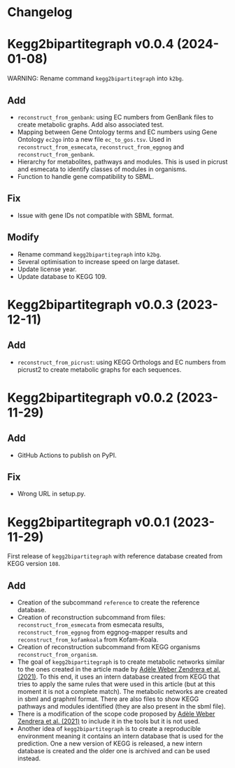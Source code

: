 # Changelog

# Kegg2bipartitegraph v0.0.4 (2024-01-08)

WARNING: Rename command `kegg2bipartitegraph` into `k2bg`.

## Add

* `reconstruct_from_genbank`: using EC numbers from GenBank files to create metabolic graphs. Add also associated test.
* Mapping between Gene Ontology terms and EC numbers using Gene Ontology `ec2go` into a new file `ec_to_gos.tsv`. Used in `reconstruct_from_esmecata`, `reconstruct_from_eggnog` and `reconstruct_from_genbank`.
* Hierarchy for metabolites, pathways and modules. This is used in picrust and esmecata to identify classes of modules in organisms.
* Function to handle gene compatibility to SBML.

## Fix

* Issue with gene IDs not compatible with SBML format.

## Modify

* Rename command `kegg2bipartitegraph` into `k2bg`.
* Several optimisation to increase speed on large dataset.
* Update license year.
* Update database to KEGG 109.

# Kegg2bipartitegraph v0.0.3 (2023-12-11)

## Add

* `reconstruct_from_picrust`: using KEGG Orthologs and EC numbers from picrust2 to create metabolic graphs for each sequences.

# Kegg2bipartitegraph v0.0.2 (2023-11-29)

## Add

* GitHub Actions to publish on PyPI.

## Fix

* Wrong URL in setup.py.

# Kegg2bipartitegraph v0.0.1 (2023-11-29)

First release of `kegg2bipartitegraph` with reference database created from KEGG version `108`.

## Add

* Creation of the subcommand `reference` to create the reference database.
* Creation of reconstruction subcommand from files: `reconstruct_from_esmecata` from esmecata results, `reconstruct_from_eggnog` from eggnog-mapper results and `reconstruct_from_kofamkoala` from Kofam-Koala.
* Creation of reconstruction subcommand from KEGG organisms `reconstruct_from_organism`.
* The goal of `kegg2bipartitegraph` is to create metabolic networks similar to the ones created in the article made by [Adèle Weber Zendrera et al. (2021)](https://www.nature.com/articles/s41598-021-91486-8). To this end, it uses an intern database created from KEGG that tries to apply the same rules that were used in this article (but at this moment it is not a complete match). The metabolic networks are created in sbml and graphml format. There are also files to show KEGG pathways and modules identified (they are also present in the sbml file).
* There is a modification of the scope code proposed by [Adèle Weber Zendrera et al. (2021)](https://www.nature.com/articles/s41598-021-91486-8) to include it in the tools but it is not used.
* Another idea of `kegg2bipartitegraph` is to create a reproducible environment meaning it contains an intern database that is used for the prediction. One a new version of KEGG is released, a new intern database is created and the older one is archived and can be used instead.